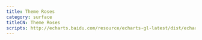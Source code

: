 ```yaml
---
title: Theme Roses
category: surface
titleCN: Theme Roses
scripts: http://echarts.baidu.com/resource/echarts-gl-latest/dist/echarts-gl.min.js
---
```


